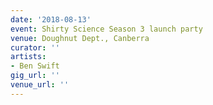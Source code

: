 ```yaml
---
date: '2018-08-13'
event: Shirty Science Season 3 launch party
venue: Doughnut Dept., Canberra
curator: ''
artists:
- Ben Swift
gig_url: ''
venue_url: ''
---
```

